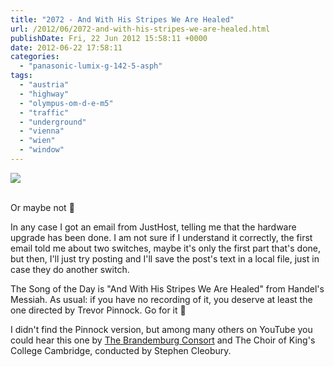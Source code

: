 ```yaml
---
title: "2072 - And With His Stripes We Are Healed"
url: /2012/06/2072-and-with-his-stripes-we-are-healed.html
publishDate: Fri, 22 Jun 2012 15:58:11 +0000
date: 2012-06-22 17:58:11
categories: 
  - "panasonic-lumix-g-142-5-asph"
tags: 
  - "austria"
  - "highway"
  - "olympus-om-d-e-m5"
  - "traffic"
  - "underground"
  - "vienna"
  - "wien"
  - "window"
---
```

<div class="container">
<div class="center"><a target="_blank" href="https://d25zfm9zpd7gm5.cloudfront.net/1200x1200/2012/20120619_191501_lr.jpg"><img src="https://d25zfm9zpd7gm5.cloudfront.net/0600x0600/2012/20120619_191501_lr.jpg" /></a></div>
</div>
<br />

Or maybe not 🙂

In any case I got an email from JustHost, telling me that the hardware upgrade has been done. I am not sure if I understand it correctly, the first email told me about two switches, maybe it's only the first part that's done, but then, I'll just try posting and I'll save the post's text in a local file, just in case they do another switch.

 The Song of the Day is "And With His Stripes We Are Healed" from Handel's Messiah. As usual: if you have no recording of it, you deserve at least the one directed by Trevor Pinnock. Go for it 🙂

I didn't find the Pinnock version, but among many others on YouTube you could hear this one by <a href="http://www.youtube.com/watch?v=ZeMBYw2Jl08" target="_blank">The Brandemburg Consort</a> and The Choir of King's College Cambridge, conducted by Stephen Cleobury.
